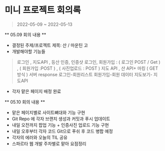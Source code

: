 # 미니 프로젝트 회의록 

> 2022-05-09 ~ 2022-05-13 

** 05.09 회의 내용 **
- 결정된 주제/프로젝트 제목: 산 / 마운틴 고
- 개발해야할 기능들 
> 로그인 , 지도API , 등산 인증, 인증샷 
> 로그인, 회원가입 : ( 로그인 POST / Get ) , ( 회원가입 :POST ) , ( 사진업로드 : POST )
> 지도 API , 산 API+ 마킹 ( GET 방식 ) 
> 서버
> response 로그인-회원리스트
> 회원가입-회원 데이터
> 지도보기- 지도API
- 각자 맡은 페이지 배정 완료 

** 05.10 회의 내용 **
- 맡은 페이지별로 사이트뼈대와 기능 구현
- Git Repo 에 각자 브랜치 생성과 커밋과 푸시 업데이트 
- 내일 오전까지 팝업 기능 + 인증사진 업로드 기능 구현
- 내일 오후부터 각자 코드 Git으로 푸쉬 후 코드 병합 예정
- 각자의 에러와 오늘의 TIL 공유
- 스파르타 웹 개발 주차별로 맡아 요점정리 
